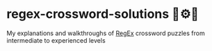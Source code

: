 # regex-crossword-solutions 📝⚙️🧩
My explanations and walkthroughs of [RegEx](https://regexcrossword.com/) crossword puzzles from intermediate to experienced levels 
